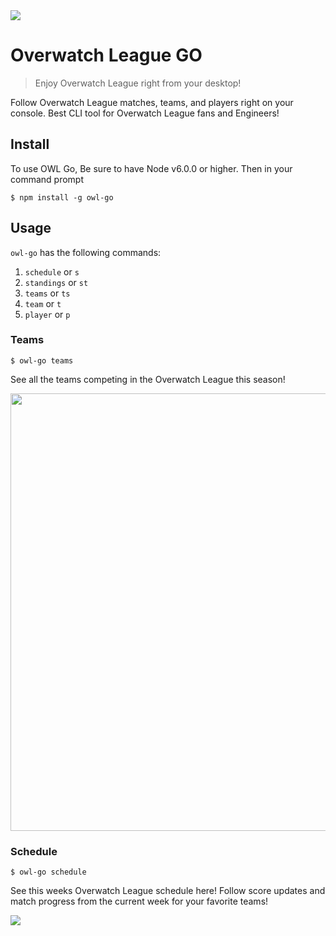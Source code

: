 <img src="https://acupoftee.github.io/images/owlshort.png">

# Overwatch League GO
> Enjoy Overwatch League right from your desktop!

Follow Overwatch League matches, teams, and players right on your console. Best CLI tool for Overwatch League fans and Engineers!

## Install

To use OWL Go, Be sure to have Node v6.0.0 or higher. Then in your command prompt 
```
$ npm install -g owl-go
```
## Usage
`owl-go` has the following commands:
1. `schedule` or `s`
2. `standings` or `st`
3. `teams` or `ts`
4. `team` or `t`
5. `player` or `p`
   
### Teams
```
$ owl-go teams
```
See all the teams competing in the Overwatch League this season!

<img src="https://raw.githubusercontent.com/acupoftee/acupoftee.github.io/master/images/owlgo/teams.png" height="700">

### Schedule
```
$ owl-go schedule
```
See this weeks Overwatch League schedule here! Follow score updates and match progress from the current week for your favorite teams!

<img src ="https://acupoftee.github.io/images/owlgo/schedule.png">
